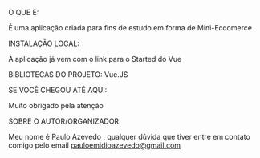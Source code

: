 O QUE É:

É uma aplicação criada para fins de estudo em forma de Mini-Eccomerce

INSTALAÇÃO LOCAL:

A aplicação já vem com o link para o Started do Vue

BIBLIOTECAS DO PROJETO:
Vue.JS 

SE VOCÊ CHEGOU ATÉ AQUI:

Muito obrigado pela atenção

SOBRE O AUTOR/ORGANIZADOR:

Meu nome é Paulo Azevedo , qualquer dúvida que tiver entre em contato comigo pelo email pauloemidioazevedo@gmail.com
